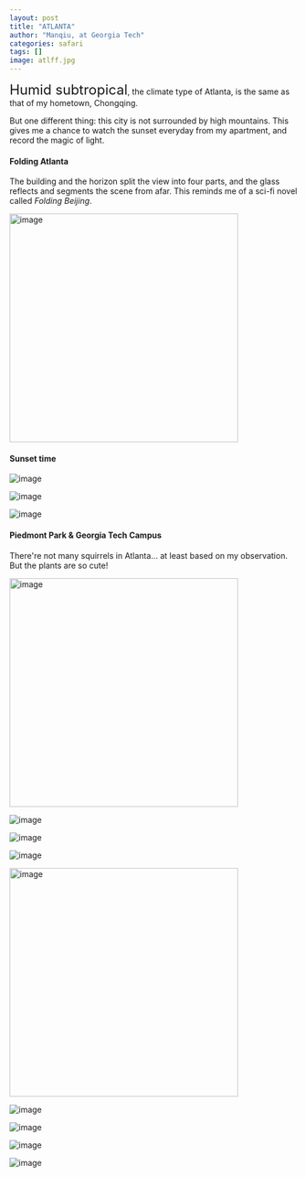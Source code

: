```yaml
---
layout: post
title: "ATLANTA"
author: "Manqiu, at Georgia Tech"
categories: safari
tags: []
image: atlff.jpg
---
```


<span style="font-size:24px;">Humid subtropical</span>, the climate type of Atlanta, is the same as that of my hometown, Chongqing. 

But one different thing: this city is not surrounded by high mountains. This gives me a chance to watch the sunset everyday from my apartment, and record the magic of light.

#### Folding Atlanta

The building and the horizon split the view into four parts, and the glass reflects and segments the scene from afar. This reminds me of a sci-fi novel called *Folding Beijing*. 

<img src="/assets/img/atl.JPG" alt="image" width="400px">

#### Sunset time

![image](/assets/img/atl3.JPG)

![image](/assets/img/atl4.JPG)

![image](/assets/img/atl6.JPG)

#### Piedmont Park & Georgia Tech Campus

There're not many squirrels in Atlanta... at least based on my observation. But the plants are so cute! 

<img src="/assets/img/atlg1.JPG" alt="image" width="400px">

![image](/assets/img/atlg2.JPG)

![image](/assets/img/atlg3.JPG)

![image](/assets/img/green1.JPG)

<img src="/assets/img/gt0.jpg" alt="image" width="400px">

![image](/assets/img/gt1.jpg)

![image](/assets/img/gt2.jpg)

![image](/assets/img/gt3.jpg)

![image](/assets/img/gt4.jpg)



